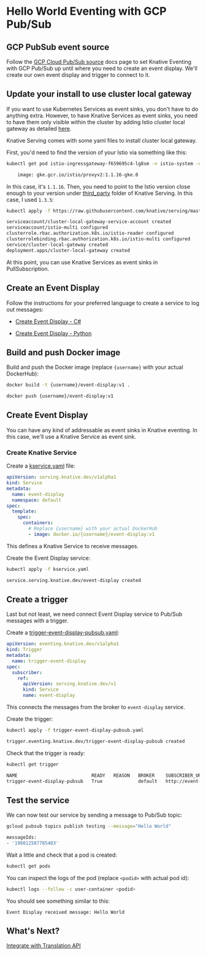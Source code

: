 # Hello World Eventing with GCP Pub/Sub

## GCP PubSub event source

Follow the [GCP Cloud Pub/Sub source](https://knative.dev/docs/eventing/samples/gcp-pubsub-source/) docs page to set Knative Eventing with GCP Pub/Sub up until where you need to create an event display. We'll create our own event display and trigger to connect to it.  

## Update your install to use cluster local gateway

If you want to use Kubernetes Services as event sinks, you don't have to do anything extra. However, to have Knative Services as event sinks, you need to have them only visible within the cluster by adding Istio cluster local gateway as detailed [here](https://knative.dev/docs/install/installing-istio/#updating-your-install-to-use-cluster-local-gateway). 

Knative Serving comes with some yaml files to install cluster local gateway. 

First, you'd need to find the version of your Istio via something like this:

```bash
kubectl get pod istio-ingressgateway-f659695c4-lg8sm -n istio-system -oyaml | grep image

    image: gke.gcr.io/istio/proxyv2:1.1.16-gke.0
```

In this case, it's `1.1.16`. Then, you need to point to the Istio version close enough to your version under [third_party](https://github.com/knative/serving/tree/master/third_party) folder of Knative Serving. In this case, I used `1.3.5`:

```bash
kubectl apply -f https://raw.githubusercontent.com/knative/serving/master/third_party/istio-1.3.5/istio-knative-extras.yaml

serviceaccount/cluster-local-gateway-service-account created
serviceaccount/istio-multi configured
clusterrole.rbac.authorization.k8s.io/istio-reader configured
clusterrolebinding.rbac.authorization.k8s.io/istio-multi configured
service/cluster-local-gateway created
deployment.apps/cluster-local-gateway created
```

At this point, you can use Knative Services as event sinks in PullSubscription. 

## Create an Event Display

Follow the instructions for your preferred language to create a service to log out messages:

* [Create Event Display - C#](helloworldeventing-csharp.md)

* [Create Event Display - Python](helloworldeventing-python.md)

## Build and push Docker image

Build and push the Docker image (replace `{username}` with your actual DockerHub):

```bash
docker build -t {username}/event-display:v1 .

docker push {username}/event-display:v1
```

## Create Event Display

You can have any kind of addressable as event sinks in Knative eventing. In this case, we'll use a Knative Service as event sink. 

### Create Knative Service 

Create a [kservice.yaml](../eventing/event-display/kservice.yaml) file:

```yaml
apiVersion: serving.knative.dev/v1alpha1
kind: Service
metadata:
  name: event-display
  namespace: default
spec:
  template:
    spec:
      containers:
        # Replace {username} with your actual DockerHub
        - image: docker.io/{username}/event-display:v1
```

This defines a Knative Service to receive messages. 

Create the Event Display service:

```bash
kubectl apply -f kservice.yaml

service.serving.knative.dev/event-display created
```

## Create a trigger

Last but not least, we need connect Event Display service to Pub/Sub messages with a trigger. 

Create a [trigger-event-display-pubsub.yaml](../eventing/event-display/trigger-event-display-pubsub.yaml):

```yaml
apiVersion: eventing.knative.dev/v1alpha1
kind: Trigger
metadata:
  name: trigger-event-display
spec:
  subscriber:
    ref:
      apiVersion: serving.knative.dev/v1
      kind: Service
      name: event-display
```
This connects the messages from the broker to `event-display` service. 

Create the trigger:

```bash
kubectl apply -f trigger-event-display-pubsub.yaml

trigger.eventing.knative.dev/trigger-event-display-pubsub created
```

Check that the trigger is ready:

```bash
kubectl get trigger

NAME                           READY   REASON   BROKER    SUBSCRIBER_URI                                   AGE
trigger-event-display-pubsub   True             default   http://event-display.default.svc.cluster.local   95s
```

## Test the service

We can now test our service by sending a message to Pub/Sub topic:

```bash
gcloud pubsub topics publish testing --message="Hello World"

messageIds:
- '198012587785403'
```

Wait a little and check that a pod is created:

```bash
kubectl get pods
```

You can inspect the logs of the pod (replace `<podid>` with actual pod id):

```bash
kubectl logs --follow -c user-container <podid>
```

You should see something similar to this:

```text
Event Display received message: Hello World
```

## What's Next?

[Integrate with Translation API](translationeventing.md)
